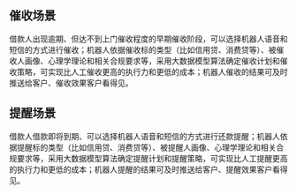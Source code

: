 ## 催收场景
借款人出现逾期、但达不到上门催收程度的早期催收阶段，可以选择机器人语音和短信的方式进行催收；机器人依据催收标的类型（比如信用贷、消费贷等）、被催收人画像、心理学理论和相关合规要求等，采用大数据模型算法确定催收计划和催收策略，可实现比人工催收更高的执行力和更低的成本；机器人催收的结果可及时推送给客户、催收效果客户看得见。

## 提醒场景
借款人借款即将到期、可以选择机器人语音和短信的方式进行还款提醒；机器人依据提醒标的类型（比如信用贷、消费贷等）、被提醒人画像、心理学理论和相关合规要求等，采用大数据模型算法确定提醒计划和提醒策略，可实现比人工提醒更高的执行力和更低的成本；机器人提醒的结果可及时推送给客户、提醒效果客户看得见。